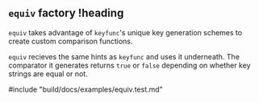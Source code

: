 ## `equiv` factory !heading

`equiv` takes advantage of `keyfunc`'s unique key generation schemes to create custom comparison functions.

`equiv` recieves the same hints as `keyfunc` and uses it underneath. The comparator it generates returns `true` or `false` depending on whether key strings are equal or not.

#include "build/docs/examples/equiv.test.md"
